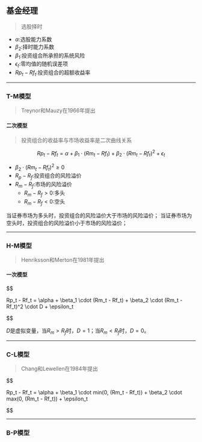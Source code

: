 ## 基金经理
> 选股择时


- $\alpha$:选股能力系数
- $\beta_2$:择时能力系数
- $\beta_1$:投资组合所承担的系统风险
- $\epsilon_t$:零均值的随机误差项
- $Rp_t - Rf_t$:投资组合的超额收益率

---
### T-M模型
> Treynor和Mauzy在1966年提出


#### 二次模型
> 投资组合的收益率与市场收益率是二次曲线关系

$$
Rp_t - Rf_t = \alpha +
    \beta_1 \cdot (Rm_t - Rf_t) +
    \beta_2 \cdot (Rm_t - Rf_t)^2 +
    \epsilon_t
$$

- $\beta_2 \cdot (Rm_t - Rf_t)^2 \geq 0$
- $R_p - R_f$:投资组合的风险溢价
- $R_m - R_f$:市场的风险溢价
    - $R_m - R_f > 0$:多头
    - $R_m - R_f < 0$:空头

当证券市场为多头时，投资组合的风险溢价大于市场的风险溢价；
当证券市场为空头时，投资组合的风险溢价小于市场的风险溢价；

---
### H-M模型
> Henriksson和Merton在1981年提出

#### 一次模型

$$

Rp_t - Rf_t = \alpha +
    \beta_1 \cdot (Rm_t - Rf_t) +
    \beta_2 \cdot (Rm_t - Rf_t)^2 \cdot D +
    \epsilon_t

$$

$D$是虚拟变量，当$R_m > R_f$时，$D=1$；当$R_m < R_f$时，$D=0$。

---
### C-L模型
> Chang和Lewellen在1984年提出

$$

Rp_t - Rf_t = \alpha +
    \beta_1 \cdot min(0, (Rm_t - Rf_t)) +
    \beta_2 \cdot max(0, (Rm_t - Rf_t)) +
    \epsilon_t

$$


---
### B-P模型


